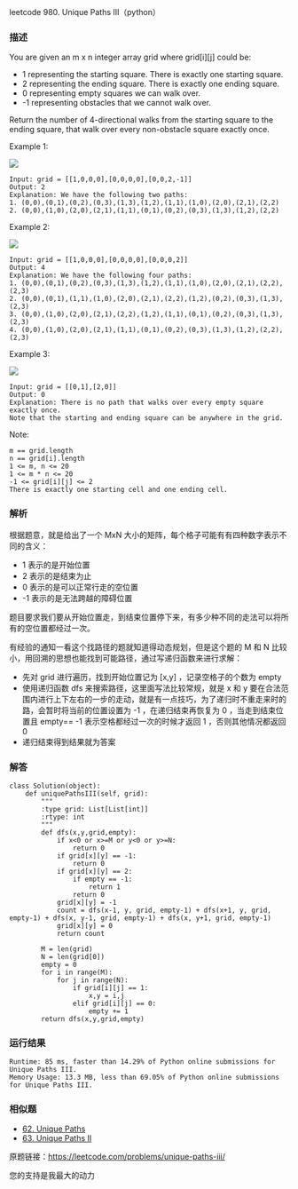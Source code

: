 leetcode  980. Unique Paths III（python）

### 描述


You are given an m x n integer array grid where grid[i][j] could be:



* 1 representing the starting square. There is exactly one starting square.
* 2 representing the ending square. There is exactly one ending square.
* 0 representing empty squares we can walk over.
* -1 representing obstacles that we cannot walk over.


Return the number of 4-directional walks from the starting square to the ending square, that walk over every non-obstacle square exactly once.




Example 1:

![](https://assets.leetcode.com/uploads/2021/08/02/lc-unique1.jpg)

	Input: grid = [[1,0,0,0],[0,0,0,0],[0,0,2,-1]]
	Output: 2
	Explanation: We have the following two paths: 
	1. (0,0),(0,1),(0,2),(0,3),(1,3),(1,2),(1,1),(1,0),(2,0),(2,1),(2,2)
	2. (0,0),(1,0),(2,0),(2,1),(1,1),(0,1),(0,2),(0,3),(1,3),(1,2),(2,2)

	
Example 2:


![](https://assets.leetcode.com/uploads/2021/08/02/lc-unique2.jpg)

	Input: grid = [[1,0,0,0],[0,0,0,0],[0,0,0,2]]
	Output: 4
	Explanation: We have the following four paths: 
	1. (0,0),(0,1),(0,2),(0,3),(1,3),(1,2),(1,1),(1,0),(2,0),(2,1),(2,2),(2,3)
	2. (0,0),(0,1),(1,1),(1,0),(2,0),(2,1),(2,2),(1,2),(0,2),(0,3),(1,3),(2,3)
	3. (0,0),(1,0),(2,0),(2,1),(2,2),(1,2),(1,1),(0,1),(0,2),(0,3),(1,3),(2,3)
	4. (0,0),(1,0),(2,0),(2,1),(1,1),(0,1),(0,2),(0,3),(1,3),(1,2),(2,2),(2,3)


Example 3:

![](https://assets.leetcode.com/uploads/2021/08/02/lc-unique3-.jpg)

	Input: grid = [[0,1],[2,0]]
	Output: 0
	Explanation: There is no path that walks over every empty square exactly once.
	Note that the starting and ending square can be anywhere in the grid.




Note:

	m == grid.length
	n == grid[i].length
	1 <= m, n <= 20
	1 <= m * n <= 20
	-1 <= grid[i][j] <= 2
	There is exactly one starting cell and one ending cell.


### 解析

根据题意，就是给出了一个 MxN 大小的矩阵，每个格子可能有有四种数字表示不同的含义：

* 1 表示的是开始位置
* 2 表示的是结束为止
* 0 表示的是可以正常行走的空位置
* -1 表示的是无法跨越的障碍位置

题目要求我们要从开始位置走，到结束位置停下来，有多少种不同的走法可以将所有的空位置都经过一次。

有经验的通知一看这个找路径的题就知道得动态规划，但是这个题的 M 和 N 比较小，用回溯的思想也能找到可能路径，通过写递归函数来进行求解：

* 先对 grid 进行遍历，找到开始位置记为 [x,y] ，记录空格子的个数为 empty
* 使用递归函数 dfs 来搜索路径，这里面写法比较常规，就是 x 和 y 要在合法范围内进行上下左右的一步的走动，就是有一点技巧，为了递归时不重走来时的路，会暂时将当前的位置设置为 -1 ，在递归结束再恢复为 0 ，当走到结束位置且 empty== -1 表示空格都经过一次的时候才返回 1 ，否则其他情况都返回 0 
* 递归结束得到结果就为答案




### 解答
				
	class Solution(object):
	    def uniquePathsIII(self, grid):
	        """
	        :type grid: List[List[int]]
	        :rtype: int
	        """
	        def dfs(x,y,grid,empty):
	            if x<0 or x>=M or y<0 or y>=N:
	                return 0
	            if grid[x][y] == -1:
	                return 0
	            if grid[x][y] == 2:
	                if empty == -1:
	                    return 1
	                return 0
	            grid[x][y] = -1
	            count = dfs(x-1, y, grid, empty-1) + dfs(x+1, y, grid, empty-1) + dfs(x, y-1, grid, empty-1) + dfs(x, y+1, grid, empty-1)
	            grid[x][y] = 0
	            return count
	
	        M = len(grid)
	        N = len(grid[0])
	        empty = 0
	        for i in range(M):
	            for j in range(N):
	                if grid[i][j] == 1:
	                    x,y = i,j
	                elif grid[i][j] == 0:
	                    empty += 1
	        return dfs(x,y,grid,empty)
	 
            	      
			
### 运行结果
	
	Runtime: 85 ms, faster than 14.29% of Python online submissions for Unique Paths III.
	Memory Usage: 13.3 MB, less than 69.05% of Python online submissions for Unique Paths III.

### 相似题

* [62. Unique Paths](https://leetcode.com/problems/unique-paths/)
* [63. Unique Paths II](https://leetcode.com/problems/unique-paths-ii/)

原题链接：https://leetcode.com/problems/unique-paths-iii/



您的支持是我最大的动力
